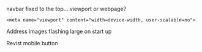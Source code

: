 navbar fixed to the top... viewport or webpage?

    <meta name="viewport" content="width=device-width, user-scalable=no">


  Address images flashing large on start up


  Revist mobile button